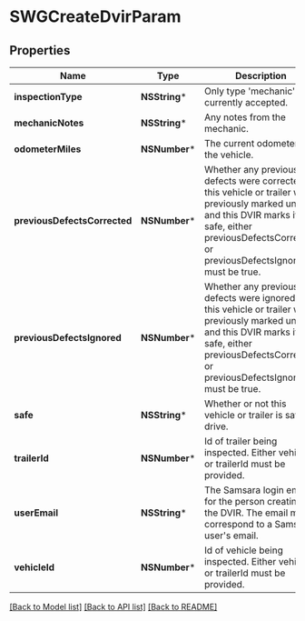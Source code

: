 # SWGCreateDvirParam

## Properties
Name | Type | Description | Notes
------------ | ------------- | ------------- | -------------
**inspectionType** | **NSString*** | Only type &#39;mechanic&#39; is currently accepted. | 
**mechanicNotes** | **NSString*** | Any notes from the mechanic. | [optional] 
**odometerMiles** | **NSNumber*** | The current odometer of the vehicle. | [optional] 
**previousDefectsCorrected** | **NSNumber*** | Whether any previous defects were corrected. If this vehicle or trailer was previously marked unsafe, and this DVIR marks it as safe, either previousDefectsCorrected or previousDefectsIgnored must be true. | [optional] 
**previousDefectsIgnored** | **NSNumber*** | Whether any previous defects were ignored. If this vehicle or trailer was previously marked unsafe, and this DVIR marks it as safe, either previousDefectsCorrected or previousDefectsIgnored must be true. | [optional] 
**safe** | **NSString*** | Whether or not this vehicle or trailer is safe to drive. | 
**trailerId** | **NSNumber*** | Id of trailer being inspected. Either vehicleId or trailerId must be provided. | [optional] 
**userEmail** | **NSString*** | The Samsara login email for the person creating the DVIR. The email must correspond to a Samsara user&#39;s email. | 
**vehicleId** | **NSNumber*** | Id of vehicle being inspected. Either vehicleId or trailerId must be provided. | [optional] 

[[Back to Model list]](../README.md#documentation-for-models) [[Back to API list]](../README.md#documentation-for-api-endpoints) [[Back to README]](../README.md)


